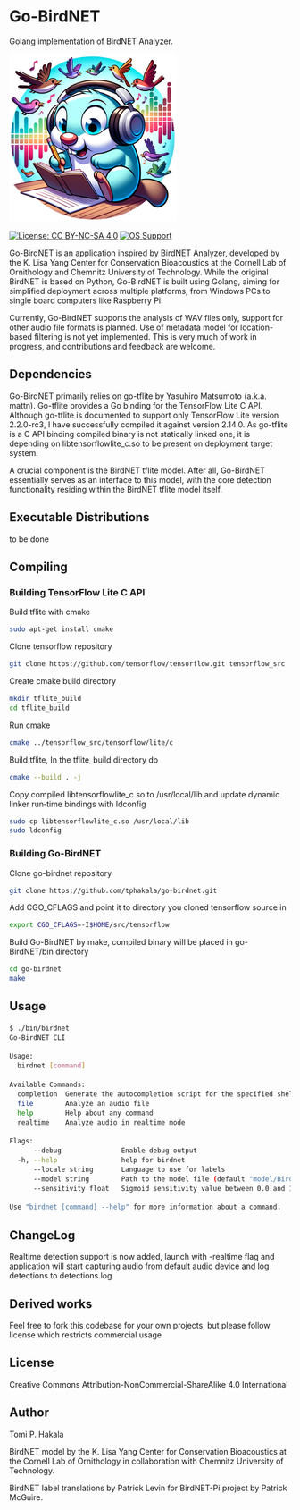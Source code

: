 # Go-BirdNET

Golang implementation of BirdNET Analyzer.

![image](doc/go-birdnet-logo.webp)

[![License: CC BY-NC-SA 4.0](https://badgen.net/badge/License/CC-BY-NC-SA%204.0/green)](https://creativecommons.org/licenses/by-nc-sa/4.0/) [![OS Support](https://badgen.net/badge/OS/Linux%2C%20Windows%2C%20macOS/blue)]()

Go-BirdNET is an application inspired by BirdNET Analyzer, developed by the K. Lisa Yang Center for Conservation Bioacoustics at the Cornell Lab of Ornithology and Chemnitz University of Technology. While the original BirdNET is based on Python, Go-BirdNET is built using Golang, aiming for simplified deployment across multiple platforms, from Windows PCs to single board computers like Raspberry Pi.

Currently, Go-BirdNET supports the analysis of WAV files only, support for other audio file formats is planned. Use of metadata model for location-based filtering is not yet implemented. This is very much of work in progress, and contributions and feedback are welcome.

## Dependencies

Go-BirdNET primarily relies on go-tflite by Yasuhiro Matsumoto (a.k.a. mattn). Go-tflite provides a Go binding for the TensorFlow Lite C API. Although go-tflite is documented to support only TensorFlow Lite version 2.2.0-rc3, I have successfully compiled it against version 2.14.0. As go-tflite is a C API binding compiled binary is not statically linked one, it is depending on libtensorflowlite_c.so to be present on deployment target system.

A crucial component is the BirdNET tflite model. After all, Go-BirdNET essentially serves as an interface to this model, with the core detection functionality residing within the BirdNET tflite model itself.

## Executable Distributions

to be done

## Compiling

### Building TensorFlow Lite C API

Build tflite with cmake

```bash
sudo apt-get install cmake
```

Clone tensorflow repository

```bash
git clone https://github.com/tensorflow/tensorflow.git tensorflow_src
```

Create cmake build directory

```bash
mkdir tflite_build
cd tflite_build
```

Run cmake

```bash
cmake ../tensorflow_src/tensorflow/lite/c
```

Build tflite, In the tflite_build directory do

```bash
cmake --build . -j
```

Copy compiled libtensorflowlite_c.so to /usr/local/lib and update dynamic linker run‐time bindings with ldconfig

```bash
sudo cp libtensorflowlite_c.so /usr/local/lib
sudo ldconfig
```

### Building Go-BirdNET

Clone go-birdnet repository

```bash
git clone https://github.com/tphakala/go-birdnet.git
```

Add CGO_CFLAGS and point it to directory you cloned tensorflow source in

```bash
export CGO_CFLAGS=-I$HOME/src/tensorflow
```

Build Go-BirdNET by make, compiled binary will be placed in go-BirdNET/bin directory

```bash
cd go-birdnet
make
```

## Usage

```bash
$ ./bin/birdnet
Go-BirdNET CLI

Usage:
  birdnet [command]

Available Commands:
  completion  Generate the autocompletion script for the specified shell
  file        Analyze an audio file
  help        Help about any command
  realtime    Analyze audio in realtime mode

Flags:
      --debug               Enable debug output
  -h, --help                help for birdnet
      --locale string       Language to use for labels
      --model string        Path to the model file (default "model/BirdNET_GLOBAL_6K_V2.4_Model_FP32.tflite")
      --sensitivity float   Sigmoid sensitivity value between 0.0 and 1.5 (default 1)

Use "birdnet [command] --help" for more information about a command.
```

## ChangeLog

Realtime detection support is now added, launch with -realtime flag and application will start capturing audio from default audio device and log detections to detections.log.

## Derived works

Feel free to fork this codebase for your own projects, but please follow license which restricts commercial usage

## License

Creative Commons Attribution-NonCommercial-ShareAlike 4.0 International

## Author

Tomi P. Hakala

BirdNET model by the K. Lisa Yang Center for Conservation Bioacoustics at the Cornell Lab of Ornithology in collaboration with Chemnitz University of Technology.

BirdNET label translations by Patrick Levin for BirdNET-Pi project by Patrick McGuire.
